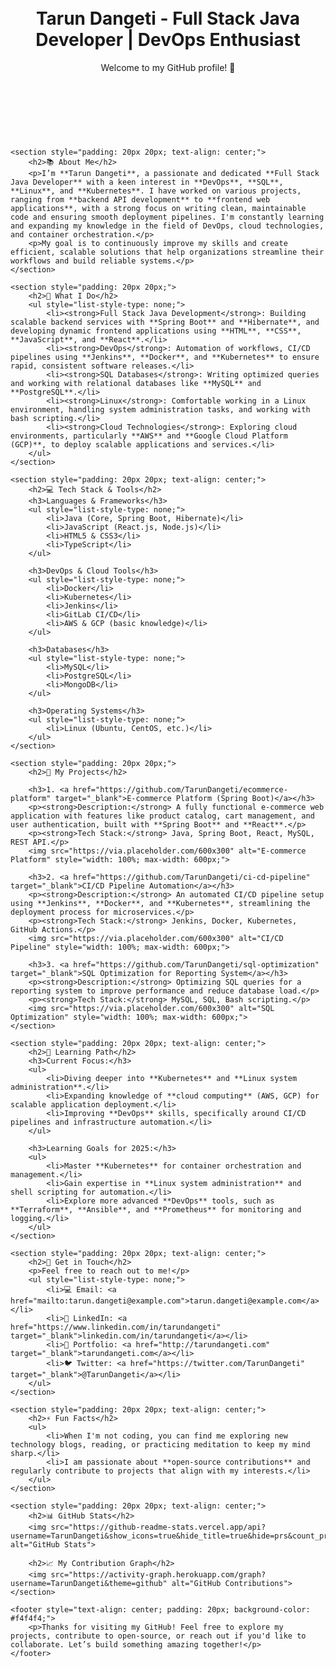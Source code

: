 <!DOCTYPE html>
<html lang="en">
<head>
    <meta charset="UTF-8">
    <meta name="viewport" content="width=device-width, initial-scale=1.0">
    <title>Tarun Dangeti - Full Stack Java Developer | DevOps Enthusiast</title>
</head>
<body>
    <header style="text-align: center; padding: 50px 20px;">
        <h1>Tarun Dangeti - Full Stack Java Developer | DevOps Enthusiast</h1>
        <p>Welcome to my GitHub profile! 👋</p>
    </header>

    <section style="padding: 20px 20px; text-align: center;">
        <h2>📚 About Me</h2>
        <p>I’m **Tarun Dangeti**, a passionate and dedicated **Full Stack Java Developer** with a keen interest in **DevOps**, **SQL**, **Linux**, and **Kubernetes**. I have worked on various projects, ranging from **backend API development** to **frontend web applications**, with a strong focus on writing clean, maintainable code and ensuring smooth deployment pipelines. I'm constantly learning and expanding my knowledge in the field of DevOps, cloud technologies, and container orchestration.</p>
        <p>My goal is to continuously improve my skills and create efficient, scalable solutions that help organizations streamline their workflows and build reliable systems.</p>
    </section>

    <section style="padding: 20px 20px;">
        <h2>🚀 What I Do</h2>
        <ul style="list-style-type: none;">
            <li><strong>Full Stack Java Development</strong>: Building scalable backend services with **Spring Boot** and **Hibernate**, and developing dynamic frontend applications using **HTML**, **CSS**, **JavaScript**, and **React**.</li>
            <li><strong>DevOps</strong>: Automation of workflows, CI/CD pipelines using **Jenkins**, **Docker**, and **Kubernetes** to ensure rapid, consistent software releases.</li>
            <li><strong>SQL Databases</strong>: Writing optimized queries and working with relational databases like **MySQL** and **PostgreSQL**.</li>
            <li><strong>Linux</strong>: Comfortable working in a Linux environment, handling system administration tasks, and working with bash scripting.</li>
            <li><strong>Cloud Technologies</strong>: Exploring cloud environments, particularly **AWS** and **Google Cloud Platform (GCP)**, to deploy scalable applications and services.</li>
        </ul>
    </section>

    <section style="padding: 20px 20px; text-align: center;">
        <h2>💻 Tech Stack & Tools</h2>
        <h3>Languages & Frameworks</h3>
        <ul style="list-style-type: none;">
            <li>Java (Core, Spring Boot, Hibernate)</li>
            <li>JavaScript (React.js, Node.js)</li>
            <li>HTML5 & CSS3</li>
            <li>TypeScript</li>
        </ul>

        <h3>DevOps & Cloud Tools</h3>
        <ul style="list-style-type: none;">
            <li>Docker</li>
            <li>Kubernetes</li>
            <li>Jenkins</li>
            <li>GitLab CI/CD</li>
            <li>AWS & GCP (basic knowledge)</li>
        </ul>

        <h3>Databases</h3>
        <ul style="list-style-type: none;">
            <li>MySQL</li>
            <li>PostgreSQL</li>
            <li>MongoDB</li>
        </ul>

        <h3>Operating Systems</h3>
        <ul style="list-style-type: none;">
            <li>Linux (Ubuntu, CentOS, etc.)</li>
        </ul>
    </section>

    <section style="padding: 20px 20px;">
        <h2>🔧 My Projects</h2>

        <h3>1. <a href="https://github.com/TarunDangeti/ecommerce-platform" target="_blank">E-commerce Platform (Spring Boot)</a></h3>
        <p><strong>Description:</strong> A fully functional e-commerce web application with features like product catalog, cart management, and user authentication, built with **Spring Boot** and **React**.</p>
        <p><strong>Tech Stack:</strong> Java, Spring Boot, React, MySQL, REST API.</p>
        <img src="https://via.placeholder.com/600x300" alt="E-commerce Platform" style="width: 100%; max-width: 600px;">

        <h3>2. <a href="https://github.com/TarunDangeti/ci-cd-pipeline" target="_blank">CI/CD Pipeline Automation</a></h3>
        <p><strong>Description:</strong> An automated CI/CD pipeline setup using **Jenkins**, **Docker**, and **Kubernetes**, streamlining the deployment process for microservices.</p>
        <p><strong>Tech Stack:</strong> Jenkins, Docker, Kubernetes, GitHub Actions.</p>
        <img src="https://via.placeholder.com/600x300" alt="CI/CD Pipeline" style="width: 100%; max-width: 600px;">

        <h3>3. <a href="https://github.com/TarunDangeti/sql-optimization" target="_blank">SQL Optimization for Reporting System</a></h3>
        <p><strong>Description:</strong> Optimizing SQL queries for a reporting system to improve performance and reduce database load.</p>
        <p><strong>Tech Stack:</strong> MySQL, SQL, Bash scripting.</p>
        <img src="https://via.placeholder.com/600x300" alt="SQL Optimization" style="width: 100%; max-width: 600px;">
    </section>

    <section style="padding: 20px 20px; text-align: center;">
        <h2>📘 Learning Path</h2>
        <h3>Current Focus:</h3>
        <ul>
            <li>Diving deeper into **Kubernetes** and **Linux system administration**.</li>
            <li>Expanding knowledge of **cloud computing** (AWS, GCP) for scalable application deployment.</li>
            <li>Improving **DevOps** skills, specifically around CI/CD pipelines and infrastructure automation.</li>
        </ul>

        <h3>Learning Goals for 2025:</h3>
        <ul>
            <li>Master **Kubernetes** for container orchestration and management.</li>
            <li>Gain expertise in **Linux system administration** and shell scripting for automation.</li>
            <li>Explore more advanced **DevOps** tools, such as **Terraform**, **Ansible**, and **Prometheus** for monitoring and logging.</li>
        </ul>
    </section>

    <section style="padding: 20px 20px; text-align: center;">
        <h2>💬 Get in Touch</h2>
        <p>Feel free to reach out to me!</p>
        <ul style="list-style-type: none;">
            <li>💻 Email: <a href="mailto:tarun.dangeti@example.com">tarun.dangeti@example.com</a></li>
            <li>🔗 LinkedIn: <a href="https://www.linkedin.com/in/tarundangeti" target="_blank">linkedin.com/in/tarundangeti</a></li>
            <li>📂 Portfolio: <a href="http://tarundangeti.com" target="_blank">tarundangeti.com</a></li>
            <li>🐦 Twitter: <a href="https://twitter.com/TarunDangeti" target="_blank">@TarunDangeti</a></li>
        </ul>
    </section>

    <section style="padding: 20px 20px; text-align: center;">
        <h2>⚡ Fun Facts</h2>
        <ul>
            <li>When I'm not coding, you can find me exploring new technology blogs, reading, or practicing meditation to keep my mind sharp.</li>
            <li>I am passionate about **open-source contributions** and regularly contribute to projects that align with my interests.</li>
        </ul>
    </section>

    <section style="padding: 20px 20px; text-align: center;">
        <h2>📊 GitHub Stats</h2>
        <img src="https://github-readme-stats.vercel.app/api?username=TarunDangeti&show_icons=true&hide_title=true&hide=prs&count_private=true&theme=radical" alt="GitHub Stats">

        <h2>📈 My Contribution Graph</h2>
        <img src="https://activity-graph.herokuapp.com/graph?username=TarunDangeti&theme=github" alt="GitHub Contributions">
    </section>

    <footer style="text-align: center; padding: 20px; background-color: #f4f4f4;">
        <p>Thanks for visiting my GitHub! Feel free to explore my projects, contribute to open-source, or reach out if you'd like to collaborate. Let’s build something amazing together!</p>
    </footer>
</body>
</html>
